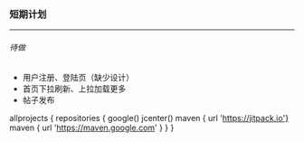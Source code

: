 ﻿### 短期计划

------

###### 待做

- 用户注册、登陆页（缺少设计）
- 首页下拉刷新、上拉加载更多
- 帖子发布


allprojects {
    repositories {
        google()
        jcenter()
        maven { url 'https://jitpack.io'}
        maven { url 'https://maven.google.com' }
    }
}
